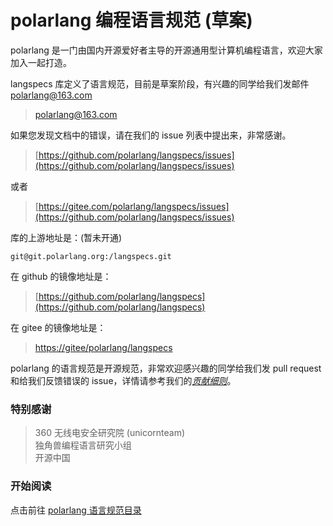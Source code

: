 # polarlang 编程语言规范 (草案)

polarlang 是一门由国内开源爱好者主导的开源通用型计算机编程语言，欢迎大家加入一起打造。

langspecs 库定义了语言规范，目前是草案阶段，有兴趣的同学给我们发邮件 polarlang@163.com

> [polarlang@163.com](mailto:polarlang@163.com)

如果您发现文档中的错误，请在我们的 issue 列表中提出来，非常感谢。

> [https://github.com/polarlang/langspecs/issues](https://github.com/polarlang/langspecs/issues)

或者

> [https://gitee.com/polarlang/langspecs/issues](https://github.com/polarlang/langspecs/issues)

库的上游地址是：(暂未开通)
    
    git@git.polarlang.org:/langspecs.git

在 github 的镜像地址是：

> [https://github.com/polarlang/langspecs](https://github.com/polarlang/langspecs)

在 gitee 的镜像地址是：

> [https://gitee/polarlang/langspecs](https://github.com/polarlang/langspecs)

polarlang 的语言规范是开源规范，非常欢迎感兴趣的同学给我们发 pull request 和给我们反馈错误的 issue，详情请参考我们的[*贡献细则*](CONTRIBUTING.md)。

### 特别感谢

> 360 无线电安全研究院 (unicornteam)<br/>
> 独角兽编程语言研究小组<br/>
> 开源中国

### 开始阅读

点击前往 [polarlang 语言规范目录](catalog.md)